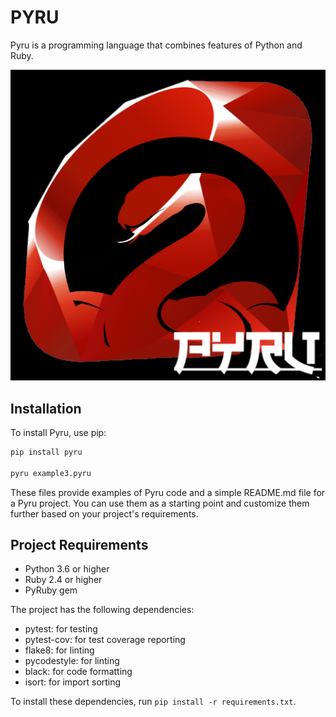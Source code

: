 # PYRU
Pyru is a programming language that combines features of Python and Ruby.

<img src="PYRU.png" alt="pyru-image" style="float: block; margin: auto; align-items:center;" />

## Installation

To install Pyru, use pip:

```bash
pip install pyru

pyru example3.pyru
```

These files provide examples of Pyru code and a simple README.md file for a Pyru project. You can use them as a starting point and customize them further based on your project's requirements.

## Project Requirements

- Python 3.6 or higher
- Ruby 2.4 or higher
- PyRuby gem

The project has the following dependencies:

- pytest: for testing
- pytest-cov: for test coverage reporting
- flake8: for linting
- pycodestyle: for linting
- black: for code formatting
- isort: for import sorting

To install these dependencies, run `pip install -r requirements.txt`.


